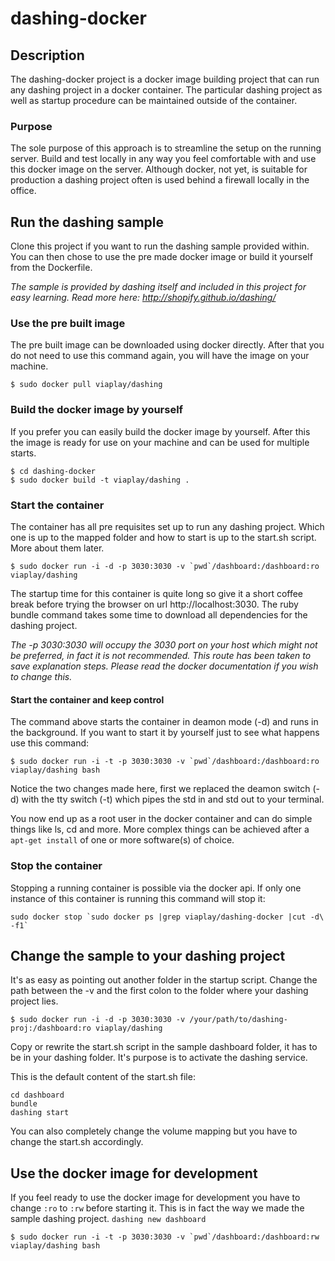 dashing-docker
==============



## Description

The dashing-docker project is a docker image building project that can run any dashing project in a docker container. The particular dashing project as well as startup procedure can be maintained outside of the container.


### Purpose

The sole purpose of this approach is to streamline the setup on the running server. Build and test locally in any way you feel comfortable with and use this docker image on the server. Although docker, not yet, is suitable for production a dashing project often is used behind a firewall locally in the office.



## Run the dashing sample

Clone this project if you want to run the dashing sample provided within. You can then chose to use the pre made docker image or build it yourself from the Dockerfile. 

*The sample is provided by dashing itself and included in this project for easy learning. Read more here: http://shopify.github.io/dashing/*


### Use the pre built image
The pre built image can be downloaded using docker directly. After that you do not need to use this command again, you will have the image on your machine.

	$ sudo docker pull viaplay/dashing


### Build the docker image by yourself
If you prefer you can easily build the docker image by yourself. After this the image is ready for use on your machine and can be used for multiple starts.

	$ cd dashing-docker
	$ sudo docker build -t viaplay/dashing .


### Start the container
The container has all pre requisites set up to run any dashing project. Which one is up to the mapped folder and how to start is up to the start.sh script. More about them later.

	$ sudo docker run -i -d -p 3030:3030 -v `pwd`/dashboard:/dashboard:ro viaplay/dashing

The startup time for this container is quite long so give it a short coffee break before trying the browser on url http://localhost:3030. The ruby bundle command takes some time to download all dependencies for the dashing project. 

*The -p 3030:3030 will occupy the 3030 port on your host which might not be preferred, in fact it is not recommended. This route has been taken to save explanation steps. Please read the docker documentation if you wish to change this.*

#### Start the container and keep control
The command above starts the container in deamon mode (-d) and runs in the background. If you want to start it by yourself just to see what happens use this command:

	$ sudo docker run -i -t -p 3030:3030 -v `pwd`/dashboard:/dashboard:ro viaplay/dashing bash

Notice the two changes made here, first we replaced the deamon switch (-d) with the tty switch (-t) which pipes the std in and std out to your terminal.

You now end up as a root user in the docker container and can do simple things like ls, cd and more. More complex things can be achieved after a `apt-get install` of one or more software(s) of choice.


### Stop the container
Stopping a running container is possible via the docker api. If only one instance of this container is running this command will stop it:

	sudo docker stop `sudo docker ps |grep viaplay/dashing-docker |cut -d\  -f1`



## Change the sample to your dashing project
It's as easy as pointing out another folder in the startup script. Change the path between the -v and the first colon to the folder where your dashing project lies. 

	$ sudo docker run -i -d -p 3030:3030 -v /your/path/to/dashing-proj:/dashboard:ro viaplay/dashing

Copy or rewrite the start.sh script in the sample dashboard folder, it has to be in your dashing folder. It's purpose is to activate the dashing service.

This is the default content of the start.sh file:

	cd dashboard
	bundle
	dashing start

You can also completely change the volume mapping but you have to change the start.sh accordingly.



## Use the docker image for development

If you feel ready to use the docker image for development you have to change `:ro` to `:rw` before starting it. This is in fact the way we made the sample dashing project. `dashing new dashboard`

	$ sudo docker run -i -t -p 3030:3030 -v `pwd`/dashboard:/dashboard:rw viaplay/dashing bash

